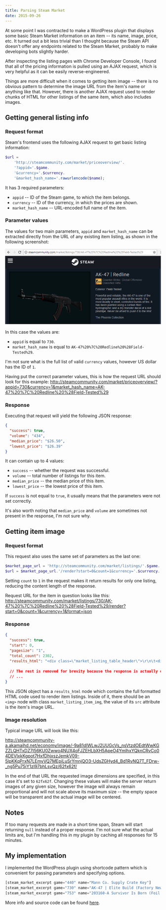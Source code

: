 ```yaml
---
title: Parsing Steam Market
date: 2015-09-26
---
```


At some point I was contracted to make a WordPress plugin that displays some basic Steam Market information on an item -- its name, image, price, etc. It turned out a bit less trivial than I thought because the Steam API doesn't offer any endpoints related to the Steam Market, probably to make developing bots slightly harder.

After inspecting the listing pages with Chrome Developer Console, I found that all of the pricing information is pulled using an AJAX request, which is very helpful as it can be easily reverse-engineered.

Things are more difficult when it comes to getting item image -- there is no obvious pattern to determine the image URL from the item's name or anything like that. However, there is another AJAX request used to render chunks of HTML for other listings of the same item, which also includes images.

## Getting general listing info

### Request format

Steam's frontend uses the following AJAX request to get basic listing information:

```php
$url =
    'http://steamcommunity.com/market/priceoverview/'.
    '?appid='.$game.
    '&currency='.$currency.
    '&market_hash_name='.rawurlencode($name);
```

It has 3 required parameters:

- `appid` -- ID of the Steam game, to which the item belongs.
- `currency` -- ID of the currency, in which the prices are shown.
- `market_hash_name` -- URL-encoded full name of the item.

### Parameter values

The values for two main parameters, `appid` and `market_hash_name` can be extracted directly from the URL of any existing item listing, as shown in the following screenshot:

![example listing](1.png)

In this case the values are:

- `appid` is equal to `730`.
- `market_hash_name` is equal to `AK-47%20%7C%20Redline%20%28Field-Tested%29`.

I'm not sure what is the full list of valid `currency` values, however US dollar has the ID of `1`.

Having put the correct parameter values, this is how the request URL should look for this example: <http://steamcommunity.com/market/priceoverview/?appid=730&currency=1&market_hash_name=AK-47%20%7C%20Redline%20%28Field-Tested%29>

### Response

Executing that request will yield the following JSON response:

```json
{
  "success": true,
  "volume": "434",
  "median_price": "$26.50",
  "lowest_price": "$26.39"
}
```

It can contain up to 4 values:

- `success` -- whether the request was successful.
- `volume` -- total number of listings for this item.
- `median_price` -- the median price of this item.
- `lowest_price` -- the lowest price of this item.

If `success` is not equal to `true`, it usually means that the parameters were not set correctly.

It's also worth noting that `median_price` and `volume` are sometimes not present in the response, I'm not sure why.

## Getting item image

### Request format

This request also uses the same set of parameters as the last one:

```php
$market_page_url = 'http://steamcommunity.com/market/listings/'.$game.'/'.rawurlencode($name);
$url = $market_page_url.'/render?start=0&count=1&currency='.$currency.'&format=json';
```

Setting `count` to `1` in the request makes it return results for only one listing, reducing the content length of the response.

Request URL for the item in question looks like this: http://steamcommunity.com/market/listings/730/AK-47%20%7C%20Redline%20%28Field-Tested%29/render?start=0&count=1&currency=1&format=json

### Response

```json
{
  "success": true,
  "start": 0,
  "pagesize": "1",
  "total_count": 2302,
  "results_html": "<div class=\"market_listing_table_header\">\r\n\t<div class=\"market_listing_price_listings_block\">\r\n\t\t<span class=\"market_listing_right_cell market_listing_action_buttons\"></span>\r\n\t\t<span class=\"market_listing_right_cell market_listing_their_price\">PRICE</span>\r\n\t</div>\r\n\t<span class=\"market_listing_right_cell market_listing_seller\">SELLER</span>\r\n\t<div><span class=\"market_listing_header_namespacer\"></span>NAME</div>\r\n</div>\r\n\r\n<div class=\"market_listing_row market_recent_listing_row listing_2428992060878056432\" id=\"listing_2428992060878056432\">\r\n\t\r\n\t<div class=\"market_listing_item_img_container\">\t\t<img id=\"listing_2428992060878056432_image\" src=\"http://steamcommunity-a.akamaihd.net/economy/image/-9a81dlWLwJ2UUGcVs_nsVtzdOEdtWwKGZZLQHTxDZ7I56KU0Zwwo4NUX4oFJZEHLbXH5ApeO4YmlhxYQknCRvCo04DEVlxkKgpot7HxfDhjxszJemkV09-5lpKKqPrxN7LEmyVQ7MEpiLuSrYmnjQO3-UdsZGHyd4_Bd1RvNQ7T_FDrw-_ng5Pu75iY1zI97bhLsvQz/62fx62f\" srcset=\"http://steamcommunity-a.akamaihd.net/economy/image/-9a81dlWLwJ2UUGcVs_nsVtzdOEdtWwKGZZLQHTxDZ7I56KU0Zwwo4NUX4oFJZEHLbXH5ApeO4YmlhxYQknCRvCo04DEVlxkKgpot7HxfDhjxszJemkV09-5lpKKqPrxN7LEmyVQ7MEpiLuSrYmnjQO3-UdsZGHyd4_Bd1RvNQ7T_FDrw-_ng5Pu75iY1zI97bhLsvQz/62fx62f 1x, http://steamcommunity-a.akamaihd.net/economy/image/-9a81dlWLwJ2UUGcVs_nsVtzdOEdtWwKGZZLQHTxDZ7I56KU0Zwwo4NUX4oFJZEHLbXH5ApeO4YmlhxYQknCRvCo04DEVlxkKgpot7HxfDhjxszJemkV09-5lpKKqPrxN7LEmyVQ7MEpiLuSrYmnjQO3-UdsZGHyd4_Bd1RvNQ7T_FDrw-_ng5Pu75iY1zI97bhLsvQz/62fx62fdpx2x 2x\" style=\"border-color: #D2D2D2;\" class=\"market_listing_item_img\" alt=\"\" />\t</div>\r\n\t\t<div class=\"market_listing_price_listings_block\">\r\n\t\t\t\t\t<div class=\"market_listing_right_cell market_listing_action_buttons\">\r\n\t\t\t\t\t\t\t\t\t<div class=\"market_listing_buy_button\">\r\n\t\t\t\t\t\t\t\t\t\t\t\t\t<a href=\"javascript:BuyMarketListing('listing', '2428992060878056432', 730, '2', '12735545843')\" class=\"item_market_action_button btn_green_white_innerfade btn_small\">\r\n\t\t\t\t\t\t\t\t<span>\r\n\t\t\t\t\t\t\t\t\tBuy Now\t\t\t\t\t\t\t\t</span>\r\n\t\t\t\t\t\t\t</a>\r\n\t\t\t\t\t\t\t\t\t\t\t</div>\r\n\t\t\t\t\t\t\t</div>\r\n\t\t\t\t<div class=\"market_listing_right_cell market_listing_their_price\">\r\n\t\t\t<span class=\"market_table_value\">\r\n\t\t\t\t\t\t\t\t\t\t\t\t\t\t<span class=\"market_listing_price market_listing_price_with_fee\">\r\n\t\t\t\t\t\t$6.72\t\t\t\t\t</span>\r\n\t\t\t\t\t<span class=\"market_listing_price market_listing_price_with_publisher_fee_only\">\r\n\t\t\t\t\t\t$6.43\t\t\t\t\t</span>\r\n\t\t\t\t\t<span class=\"market_listing_price market_listing_price_without_fee\">\r\n\t\t\t\t\t\t$5.85\t\t\t\t\t</span>\r\n\t\t\t\t\t\t\t\t<br/>\r\n\t\t\t\t\t\t\t</span>\r\n\t\t</div>\r\n\t</div>\r\n\t<div class=\"market_listing_right_cell market_listing_seller\">\r\n\t\t<span class=\"market_listing_owner_avatar\">\r\n\t\t\t<span class=\"playerAvatar in-game\" >\r\n\t\t\t\t<img src=\"http://cdn.akamai.steamstatic.com/steamcommunity/public/images/avatars/a5/a5892c64e3ed5736e538699a44651f4e987c5a22.jpg\" alt=\"\">\r\n\t\t\t</span>\r\n\t\t</span>\r\n\t</div>\r\n\r\n\t\t<div class=\"market_listing_item_name_block\">\r\n\t\t<span id=\"listing_2428992060878056432_name\" class=\"market_listing_item_name\" style=\"color: #D2D2D2;\">AK-47 | Redline (Field-Tested)</span>\r\n\t\t<br/>\r\n\t\t<span class=\"market_listing_game_name\">Counter-Strike: Global Offensive</span>\r\n\t</div>\r\n\t<div style=\"clear: both;\"></div>\r\n</div>\r\n"

  // The rest is removed for brevity because the response is actually quite big
  // ...
}
```

This JSON object has a `results_html` node which contains the full formatted HTML code used to render item listings. Inside of it, there should be an `<img>` node with class `market_listing_item_img`, the value of its `src` attribute is the item's image URL.

### Image resolution

Typical image URL will look like this:

http://steamcommunity-a.akamaihd.net/economy/image/-9a81dlWLwJ2UUGcVs_nsVtzdOEdtWwKGZZLQHTxDZ7I56KU0Zwwo4NUX4oFJZEHLbXH5ApeO4YmlhxYQknCRvCo04DEVlxkKgpot7HxfDhjxszJemkV09-5lpKKqPrxN7LEmyVQ7MEpiLuSrYmnjQO3-UdsZGHyd4_Bd1RvNQ7T_FDrw-_ng5Pu75iY1zI97bhLsvQz/62fx62f/

In the end of that URL the requested image dimensions are specified, in this case it's set to `62fx62f`. Changing these values will make the server return images of any given size, however the image will always remain proportional and will not scale above its maximum size -- the empty space will be transparent and the actual image will be centered.

## Notes

If too many requests are made in a short time span, Steam will start returning `null` instead of a proper response. I'm not sure what the actual limits are, but I'm handling this in my plugin by caching all responses for 15 minutes.

## My implementation

I implemented the WordPress plugin using shortcode pattern which is convenient for passing parameters and specifying options.

```php
[steam_market_excerpt game="440" name="Mann Co. Supply Crate Key"]
[steam_market_excerpt game="730" name="AK-47 | Elite Build (Factory New)"]
[steam_market_excerpt game="753" name="203160-A Survivor Is Born (Foil Trading Card)" displayname="A Survivor Is Born (Foil)"]
```

More info and source code can be found [here](/Projects/WPSteamMarketExcerpt).
